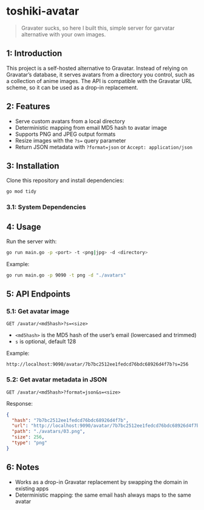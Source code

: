 # toshiki-avatar
> Gravater sucks, so here I built this, simple server for garvatar alternative with your own images.

## 1: Introduction
This project is a self-hosted alternative to Gravatar. Instead of relying on Gravatar’s database, it serves avatars from a directory you control, such as a collection of anime images. The API is compatible with the Gravatar URL scheme, so it can be used as a drop-in replacement.

## 2: Features
- Serve custom avatars from a local directory
- Deterministic mapping from email MD5 hash to avatar image
- Supports PNG and JPEG output formats
- Resize images with the `?s=` query parameter
- Return JSON metadata with `?format=json` or `Accept: application/json`

## 3: Installation
Clone this repository and install dependencies:

```bash
go mod tidy
```

### 3.1: System Dependencies



## 4: Usage
Run the server with:

```bash
go run main.go -p <port> -t <png|jpg> -d <directory>
```

Example:

```bash
go run main.go -p 9090 -t png -d "./avatars"
```

## 5: API Endpoints

### 5.1: Get avatar image
```
GET /avatar/<md5hash>?s=<size>
```
- `<md5hash>` is the MD5 hash of the user’s email (lowercased and trimmed)
- `s` is optional, default 128

Example:
```
http://localhost:9090/avatar/7b7bc2512ee1fedcd76bdc68926d4f7b?s=256
```

### 5.2: Get avatar metadata in JSON
```
GET /avatar/<md5hash>?format=json&s=<size>
```
Response:
```json
{
  "hash": "7b7bc2512ee1fedcd76bdc68926d4f7b",
  "url": "http://localhost:9090/avatar/7b7bc2512ee1fedcd76bdc68926d4f7b?s=256",
  "path": "./avatars/03.png",
  "size": 256,
  "type": "png"
}
```

## 6: Notes
- Works as a drop-in Gravatar replacement by swapping the domain in existing apps
- Deterministic mapping: the same email hash always maps to the same avatar

